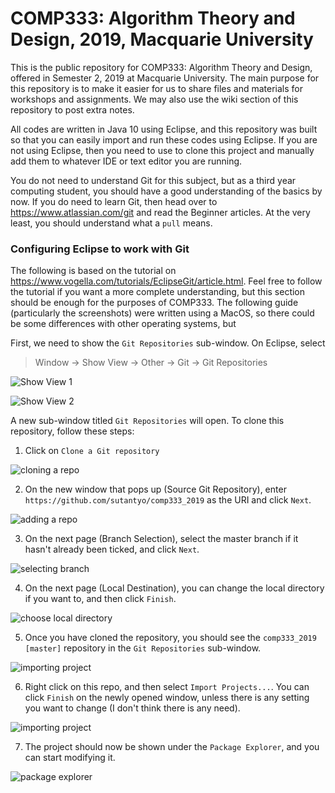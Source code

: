 # COMP333: Algorithm Theory and Design, 2019, Macquarie University 

This is the public repository for COMP333: Algorithm Theory and Design, offered in Semester 2, 2019 at Macquarie University.
The main purpose for this repository is to make it easier for us to share files and materials for workshops and assignments.
We may also use the wiki section of this repository to post extra notes.

All codes are written in Java 10 using Eclipse, and this repository was built so that you can easily import and 
run these codes using Eclipse. If you are not using Eclipse, then you need to use to clone this project and 
manually add them to whatever IDE or text editor you are running. 

You do not need to understand Git for this subject, but as a third year computing student, you should have a good 
understanding of the basics by now. If you do need to learn Git, then head over to https://www.atlassian.com/git 
and read the Beginner articles. At the very least, you should understand what a `pull` means. 

### Configuring Eclipse to work with Git

The following is based on the tutorial on https://www.vogella.com/tutorials/EclipseGit/article.html. Feel free to follow 
the tutorial if you want a more complete understanding, but this section should be enough for the purposes of COMP333.
The following guide (particularly the screenshots) were written using a MacOS, so there could be some differences 
with other operating systems, but 

First, we need to show the `Git Repositories` sub-window. On Eclipse, select

> Window -> Show View -> Other -> Git -> Git Repositories

![Show View 1](/img/git-1-show-view-1.png)

![Show View 2](/img/git-2-show-view-2.png)

A new sub-window titled `Git Repositories` will open. To clone this repository, follow these steps: 
1. Click on `Clone a Git repository` 

![cloning a repo](/img/git-3-repo.png)

2. On the new window that pops up (Source Git Repository), enter `https://github.com/sutantyo/comp333_2019` as the URI and click `Next`. 

![adding a repo](/img/git-4-clone-1.png)

3. On the next page (Branch Selection), select the master branch if it hasn't already been ticked, and click `Next`.

![selecting branch](/img/git-5-clone-2.png)

4. On the next page (Local Destination), you can change the local directory if you want to, and then click `Finish`.

![choose local directory](/img/git-6-clone-3.png)

5. Once you have cloned the repository, you should see the `comp333_2019 [master]` repository in the `Git Repositories` sub-window.

![importing project](/img/git-7-import-1.png)

6. Right click on this repo, and then select `Import Projects...`. You can click `Finish` on the newly opened window, unless there is any setting you want to change (I don't think there is any need). 

![importing project](/img/git-8-import-2.png)

7. The project should now be shown under the `Package Explorer`, and you can start modifying it.

![package explorer](/img/git-9-final.png)
